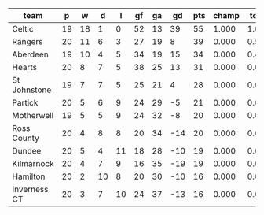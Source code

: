 |     team     | p  | w  | d  | l  | gf | ga | gd  | pts | champ | top2  | top3  | top4  |  5-7  | bot4  | bot3  | bot2  |
|--------------|----|----|----|----|----|----|-----|-----|-------|-------|-------|-------|-------|-------|-------|-------|
| Celtic       | 19 | 18 |  1 |  0 | 52 | 13 |  39 |  55 | 1.000 | 1.000 | 1.000 | 1.000 | 0.000 | 0.000 | 0.000 | 0.000|
| Rangers      | 20 | 11 |  6 |  3 | 27 | 19 |   8 |  39 | 0.000 | 0.532 | 0.905 | 0.985 | 0.015 | 0.000 | 0.000 | 0.000|
| Aberdeen     | 19 | 10 |  4 |  5 | 34 | 19 |  15 |  34 | 0.000 | 0.414 | 0.839 | 0.970 | 0.030 | 0.000 | 0.000 | 0.000|
| Hearts       | 20 |  8 |  7 |  5 | 38 | 25 |  13 |  31 | 0.000 | 0.042 | 0.188 | 0.685 | 0.313 | 0.001 | 0.000 | 0.000|
| St Johnstone | 19 |  7 |  7 |  5 | 25 | 21 |   4 |  28 | 0.000 | 0.012 | 0.066 | 0.327 | 0.653 | 0.007 | 0.002 | 0.001|
| Partick      | 20 |  5 |  6 |  9 | 24 | 29 |  -5 |  21 | 0.000 | 0.000 | 0.002 | 0.020 | 0.638 | 0.206 | 0.115 | 0.054|
| Motherwell   | 19 |  5 |  5 |  9 | 24 | 32 |  -8 |  20 | 0.000 | 0.000 | 0.000 | 0.004 | 0.307 | 0.519 | 0.358 | 0.222|
| Ross County  | 20 |  4 |  8 |  8 | 20 | 34 | -14 |  20 | 0.000 | 0.000 | 0.000 | 0.002 | 0.280 | 0.552 | 0.393 | 0.238|
| Dundee       | 20 |  5 |  4 | 11 | 18 | 28 | -10 |  19 | 0.000 | 0.000 | 0.000 | 0.004 | 0.335 | 0.488 | 0.331 | 0.190|
| Kilmarnock   | 20 |  4 |  7 |  9 | 16 | 35 | -19 |  19 | 0.000 | 0.000 | 0.000 | 0.001 | 0.124 | 0.773 | 0.632 | 0.459|
| Hamilton     | 20 |  2 | 10 |  8 | 20 | 30 | -10 |  16 | 0.000 | 0.000 | 0.000 | 0.001 | 0.132 | 0.756 | 0.618 | 0.450|
| Inverness CT | 20 |  3 |  7 | 10 | 24 | 37 | -13 |  16 | 0.000 | 0.000 | 0.000 | 0.001 | 0.174 | 0.697 | 0.550 | 0.387|
